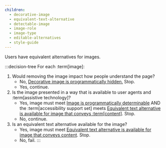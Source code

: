 ```yaml
---
children:
  - decorative-image
  - equivalent-text-alternative
  - detectable-image
  - image-role
  - image-type
  - editable-alternatives
  - style-guide
---
```


Users have equivalent alternatives for images.

:::decision-tree
For each :term[image]:
1. Would removing the image impact how people understand the page?
   - No, <a href="#decorative-image">Decorative image is programmatically hidden.</a> Stop.
   - Yes, continue.
2. Is the image presented in a way that is available to user agents and :term[assistive technology]?
   - Yes, image must meet <a href="#detectable-image">Image is programmatically determinable</a> AND the :term[accessibility support set] meets <a href="#equivalent-text-alternative">Equivalent text alternative is available for image that conveys :term[content]</a>. Stop.
   - No, continue.
3. Is an equivalent text alternative available for the image?
   - Yes, image must meet <a href="#equivalent-text-alternative">Equivalent text alternative is available for image that conveys content</a>. Stop.
   - No, fail.
:::
